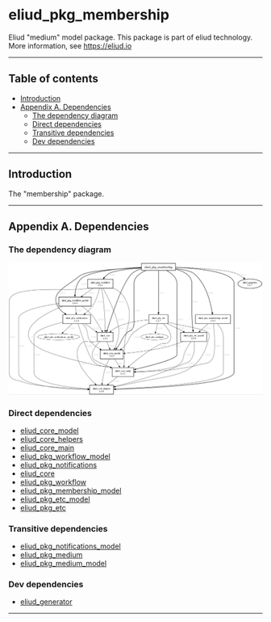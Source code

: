 # eliud_pkg_membership

Eliud "medium" model package. 
This package is part of eliud technology. More information, see https://eliud.io

---

## Table of contents

<!-- toc -->

- [Introduction](#introduction)
- [Appendix A. Dependencies](#appendix-a-dependencies)
  * [The dependency diagram](#the-dependency-diagram)
  * [Direct dependencies](#direct-dependencies)
  * [Transitive dependencies](#transitive-dependencies)
  * [Dev dependencies](#dev-dependencies)

<!-- tocstop -->

---

## Introduction

The "membership" package.

---

## Appendix A. Dependencies

### The dependency diagram

![Dependency diagram](https://github.com/eliudio/eliud_pkg_membership/raw/main/depends.jpg)

<!-- dependencies -->

### Direct dependencies
- [eliud_core_model](https://pub.dev/packages/eliud_core_model)
- [eliud_core_helpers](https://pub.dev/packages/eliud_core_helpers)
- [eliud_core_main](https://pub.dev/packages/eliud_core_main)
- [eliud_pkg_workflow_model](https://pub.dev/packages/eliud_pkg_workflow_model)
- [eliud_pkg_notifications](https://pub.dev/packages/eliud_pkg_notifications)
- [eliud_core](https://pub.dev/packages/eliud_core)
- [eliud_pkg_workflow](https://pub.dev/packages/eliud_pkg_workflow)
- [eliud_pkg_membership_model](https://pub.dev/packages/eliud_pkg_membership_model)
- [eliud_pkg_etc_model](https://pub.dev/packages/eliud_pkg_etc_model)
- [eliud_pkg_etc](https://pub.dev/packages/eliud_pkg_etc)

### Transitive dependencies
- [eliud_pkg_notifications_model](https://pub.dev/packages/eliud_pkg_notifications_model)
- [eliud_pkg_medium](https://pub.dev/packages/eliud_pkg_medium)
- [eliud_pkg_medium_model](https://pub.dev/packages/eliud_pkg_medium_model)

### Dev dependencies
- [eliud_generator](https://pub.dev/packages/eliud_generator)

<!-- dependenciesstop -->

---
